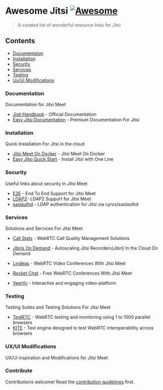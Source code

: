 # Awesome Jitsi [![Awesome](https://awesome.re/badge.svg)](https://awesome.re)

> A curated list of wonderful resource links for Jitsi

## Contents

- [Documentaion](#documentation)
- [Installation](#installation)
- [Security](#security)
- [Services](#another-section)
- [Testing](#section)
- [Ux/Ui Modifications](#ux%2Fui-modifications)
<!--- [Scaling](#another-section)-->

### Documentation

Documentation for Jitsi Meet

- [Jisti Handbook](https://github.com/jitsi/handbook) - Official Documentation
- [Easy Jitsi Documentation](https://easyjitsi.com) - Premium Documentation For Jitsi

### Installation

Quick Installation For Jitsi in the cloud

- [Jitsi Meet On Docker](https://github.com/jitsi/docker-jitsi-meet) - Jitsi Meet On Docker
- [Easy Jitsi Quick Start](https://quickstart.easyjitsi.com) - Install Jitsi with One Line

### Security

Useful links about security in Jitsi Meet

- [E2E](https://jitsi.org/e2ee-in-jitsi/) - End To End Support for Jitsi Meet
- [LDAP2](https://github.com/jitsi/jitsi-meet/wiki/LDAP-Authentication)- LDAP2 Support for Jitsi Meet
- [saslauthd](https://github.com/jitsi/jitsi-meet/wiki/LDAP-Authentication#ldap-authentication-for-jitsi-meet-via-cyrussaslauthd) - LDAP authentication for Jitsi via cyrus/saslauthd

### Services

Solutions and Services For Jitsi Meet

- [Call Stats](https://callstats.io) - WebRTC Call Quality Management Solutions

- [Jibris On Demand](https://jibrisondemand.com) - Autoscaling Jitsi Recorders(Jibri) In the Cloud On Demand
- [Lindeas](https://callstats.io) - WebRTC Video Conferences With Jitsi Meet
- [Rocket Chat](https://rocket.chat) - Free WebRTC Conferences With Jitsi Meet
- [Veertly](https://www.veertly.com) - Interactive and engaging video-platform

### Testing

Testing Suites and Testing Solutions For Jitsi Meet

- [TestRTC](https://testrtc.com/tag/jitsi/) - WebRTC testing and monitoring using 1 to 1000 parallel browsers
- [KITE](https://github.com/webrtc/KITE) - Test engine designed to test WebRTC interoperability across browsers

### UX/UI Modifications

UX/Ui inspiration and Modifications for Jitsi Meet

### Contribute

Contributions welcome! Read the [contribution guidelines](contributing.md) first.

<!--- [List item](https://blog.sleeplessbeastie.eu/2018/05/02/how-to-use-variable-to-choose-haproxy-backend/)-->
<!--- [List item](https://meetrix.io/blog/xmpp/jitsi_haproxy_configure.html)-->
<!--- [List item](https://phpstan.org/blog/how-i-got-from-0-to-1000-stars-on-github-in-three-months-with-my-open-source-side-project)-->
<!--- [List item](https://blog.gruntwork.io/how-to-create-reusable-infrastructure-with-terraform-modules-25526d65f73d)-->
<!--- [List item](https://community.jitsi.org/t/jwt-authentication-invalid-json/15530/15)-->
<!--- [List item](https://community.jitsi.org/t/solved-secure-room-token-authentication-failed/17157/19)-->
<!--- [List item](https://mattermost.com/blog/monitoring-a-multi-cluster-environment-using-prometheus-federation-and-grafana/)-->
<!--- [List item](https://webrtcglossary.com/sfu/)-->
<!--- [List item](https://community.jitsi.org/t/need-to-test-that-whether-its-working-or-not-after-enabling-octo-octo-configuration/53063/6)-->
<!--- [List item](https://github.com/jitsi/jitsi-meet/wiki/Etherpad-addition-example)-->

<!--## Jitsi Essentials-->

<!--Useful links to the Most Essential Things for Jitsi-->

<!--- [List item](https://community.jitsi.org/t/option-to-mute-unmute-participants-by-moderator/15062/2)-->
<!--- [List item](https://community.jitsi.org/t/how-to-to-setup-integrated-jitsi-and-jibri-for-dummies-my-comprehensive-tutorial-for-the-beginner/35718)-->
<!--- [List item](https://drive.google.com/drive/mobile/folders/0B0tHtV4NGOZUWi1pcEFtUnNxcTA)-->
<!--- [List item](https://itnext.io/things-i-wish-i-knew-about-terraform-before-jumping-into-it-43ee92a9dd65)-->
<!--- [List item](https://community.jitsi.org/t/jwt-not-working-on-debian-9/29495/2)-->
<!--- [List item](https://github.com/christiancuri/Docs/blob/master/Jitsi%20Meet%20Installation.md)-->
<!--- [List item](https://community.jitsi.org/t/hipaa-compliance/14145/9)-->
<!--- [List item](https://groups.google.com/forum/#!topic/kurento/ati1ry2TJ6c)-->
<!--- [List item](https://github.com/jitsi/jitsi-videobridge/blob/master/doc/rest.md)-->
<!--- [List item](https://community.jitsi.org/t/jitsi-for-swiss-higher-education-success-story/24486/23)-->
<!--- [List item](https://github.com/gunschu/jitsi_meet)-->
<!--- [List item](https://community.jitsi.org/c/install-config/9)-->

<!--## Jitsi Documentations-->

<!--Links to Documentation of Jitsi-->

<!--- [List item](https://easyjitsi.com)-->
<!--- [List item](https://github.com/christiancuri/Docs/blob/master/Jitsi%20Meet%20Installation.md)-->

<!--## Jitsi Cloud Services-->

<!--Links to Cloud Services that work with Jitsi-->

<!--- [List item](https://crosstalksolutions.com/how-to-enable-jitsi-server-authentication/)-->
<!--- [List item](https://wiki.archlinux.org/index.php/Prosody)-->
<!--- [List item](https://download.jitsi.org/unstable/jitsi-upload-integrations_0.13.13-1_all.deb)-->
<!--- [List item](https://github.com/jitsi/jibri/pull/39)-->
<!--- [List item](https://github.com/nvonahsen/jitsi-token-moderation-plugin)-->
<!--- [List item](https://docs.aws.amazon.com/AWSEC2/latest/UserGuide/user-data.html)-->
<!--- [List item](https://community.jitsi.org/t/no-audio-and-video-after-patching-prosody-for-token-authentication/24064)-->
<!--- [List item](https://meetrix.io/blog/webrtc/jitsi/setting-up-a-turn-server-for-jitsi-meet.html)-->
<!--- [List item](https://medium.com/@szewong/rocket-chat-part-3-installing-jitsi-with-jwt-for-secure-video-conferencing-b6f909e7f92c)-->
<!--- [List item](https://github.com/gordonmurray/terraform_prometheus_digitalocean)-->
<!--- [List item](https://coderbook.com/@marcus/prevent-terraform-from-recreating-or-deleting-resource/)-->
<!--- [List item](https://github.com/jitsi/jibri/issues/193)-->
<!--- [List item](https://t.me/c/1449554352/59)-->
<!--- [List item](https://community.jitsi.org/t/broadcast-jitsi-meet-conference-to-a-website-using-a-media-server/14522/6)-->
<!--- [List item](https://git.fairkom.net/hosting/fairmeeting/-/wikis/videobridge-installation)-->
<!--- [List item](https://developedbyed.com/)-->

<!--## Jitsi UI Tweaks-->

<!--Guides to Tweaking Jitsi's UI-->

<!--- [List item](https://jitsi.org/blog/introducing-presenter-mode/)-->
<!--- [List item](https://github.com/transitive-bullshit/ffmpeg-concat)-->
<!--- [List item](https://community.jitsi.org/t/searching-for-presenter-mode/49001/2)-->
<!--- [List item](https://jitsi.org/blog/remote-desktop-control-and-always-on-top-view-with-the-new-jitsi-meet-desktop-app/)-->

<!--## Scaling Jitsi-->

<!--Guides to Scaling up the Jitsi Platform for Production-->

<!--- [List item](https://community.jitsi.org/t/load-balancing-limit-per-video-bridge-and-how-to-observe/22277/5)-->
<!--- [List item](https://community.jitsi.org/t/maximum-number-of-participants-on-a-meeting-on-meet-jit-si-server/22273/44)-->
<!--- [List item](https://community.jitsi.org/t/customizing-jitsi-viewer-only-bandwidth-usecase/32457/7)-->
<!--- [List item](https://webrtchacks.com/sfu-cascading/)-->
<!--- [List item](https://www.google.com/amp/s/www.howtoforge.com/setting-up-a-high-availability-load-balancer-with-haproxy-keepalived-on-debian-lenny/amp/)-->
<!--- [List item](https://docs.8x8.com/8x8WebHelp/video-meetings/Default.htm)-->
<!--- [List item](https://support.8x8.com/manuals-user-guides/products/8x8_Product_Web_Help_Directory)-->
<!--- [List item](https://www.google.com/amp/s/blog.scaleway.com/2020/building-jitsi-solution-powered-by-scaleway/amp/)-->
<!--- [List item](https://community.jitsi.org/t/load-balancing-limit-per-video-bridge-and-how-to-observe/22277/5)-->
<!--- [List item](https://community.jitsi.org/t/reducing-resource-usage-to-improve-performance-both-client-side-and-server-side/39891/4)-->
<!--- [List item](https://patents.google.com/patent/US8645465)-->
<!--- [List item](https://www.perimeterx.com/tech-blog/2018/scaling-out-with-prometheus/)-->
<!--- [List item](https://github.com/infinityworks/prometheus-example-queries.git)-->
<!--- [List item](https://camo.githubusercontent.com/78b3b29d22cea8eee673e34fd204818ea532c171/68747470733a2f2f63646e2e6a7364656c6976722e6e65742f67682f70726f6d6574686575732f70726f6d65746865757340633334323537643036396336333036383564613335626365663038343633326666643564363230392f646f63756d656e746174696f6e2f696d616765732f6172636869746563747572652e737667)-->
<!--- [List item](https://www.dogsbody.com/blog/turning-prometheus-data-into-metrics-for-alerting/)-->
<!--- [List item](https://github.com/yolossn/Prometheus-Basics)-->
<!--- [List item](https://github.com/golang/go/wiki/WindowsCrossCompiling)-->
<!--- [List item](https://www.digitalocean.com/docs/droplets/how-to/retrieve-droplet-metadata/)-->
